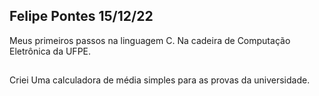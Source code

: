 ## Felipe Pontes 15/12/22
Meus primeiros passos na linguagem C. Na cadeira de Computação Eletrônica da UFPE.
##
Criei Uma calculadora de média simples para as provas da universidade.
